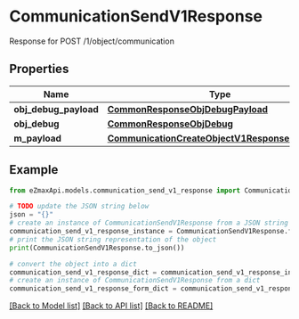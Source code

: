 # CommunicationSendV1Response

Response for POST /1/object/communication

## Properties

Name | Type | Description | Notes
------------ | ------------- | ------------- | -------------
**obj_debug_payload** | [**CommonResponseObjDebugPayload**](CommonResponseObjDebugPayload.md) |  | 
**obj_debug** | [**CommonResponseObjDebug**](CommonResponseObjDebug.md) |  | [optional] 
**m_payload** | [**CommunicationCreateObjectV1ResponseMPayload**](CommunicationCreateObjectV1ResponseMPayload.md) |  | 

## Example

```python
from eZmaxApi.models.communication_send_v1_response import CommunicationSendV1Response

# TODO update the JSON string below
json = "{}"
# create an instance of CommunicationSendV1Response from a JSON string
communication_send_v1_response_instance = CommunicationSendV1Response.from_json(json)
# print the JSON string representation of the object
print(CommunicationSendV1Response.to_json())

# convert the object into a dict
communication_send_v1_response_dict = communication_send_v1_response_instance.to_dict()
# create an instance of CommunicationSendV1Response from a dict
communication_send_v1_response_form_dict = communication_send_v1_response.from_dict(communication_send_v1_response_dict)
```
[[Back to Model list]](../README.md#documentation-for-models) [[Back to API list]](../README.md#documentation-for-api-endpoints) [[Back to README]](../README.md)


